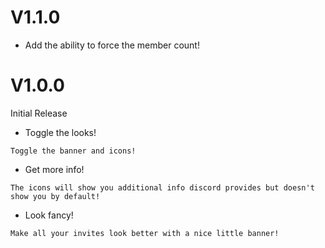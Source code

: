 # V1.1.0

- Add the ability to force the member count!

# V1.0.0

Initial Release

- Toggle the looks!

`Toggle the banner and icons!`

- Get more info!

`The icons will show you additional info discord provides but doesn't show you by default!`

- Look fancy!

`Make all your invites look better with a nice little banner!`
